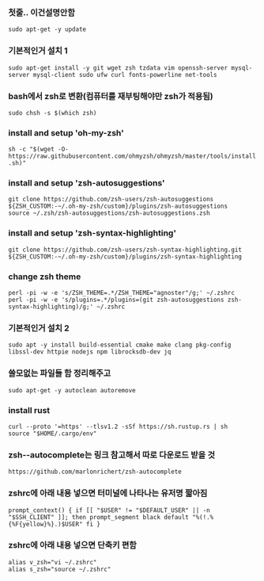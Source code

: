 ### 첫줄.. 이건설명안함
`sudo apt-get -y update`

### 기본적인거 설치 1
 `sudo apt-get install -y git wget zsh tzdata vim openssh-server mysql-server mysql-client sudo ufw curl fonts-powerline net-tools`

### bash에서 zsh로 변환(컴퓨터를 재부팅해야만 zsh가 적용됨)
 `sudo chsh -s $(which zsh)`

### install and setup 'oh-my-zsh'
 `sh -c "$(wget -O- https://raw.githubusercontent.com/ohmyzsh/ohmyzsh/master/tools/install.sh)"`

 ### install and setup 'zsh-autosuggestions'
 `git clone https://github.com/zsh-users/zsh-autosuggestions `<br>
 `${ZSH_CUSTOM:-~/.oh-my-zsh/custom}/plugins/zsh-autosuggestions`<br>
 `source ~/.zsh/zsh-autosuggestions/zsh-autosuggestions.zsh`

 ### install and setup 'zsh-syntax-highlighting'
 `git clone https://github.com/zsh-users/zsh-syntax-highlighting.git `<br>
 `${ZSH_CUSTOM:-~/.oh-my-zsh/custom}/plugins/zsh-syntax-highlighting`

 ### change zsh theme 
 `perl -pi -w -e 's/ZSH_THEME=.*/ZSH_THEME="agnoster"/g;' ~/.zshrc `<br>
 `perl -pi -w -e 's/plugins=.*/plugins=(git zsh-autosuggestions zsh-syntax-highlighting)/g;' ~/.zshrc`

### 기본적인거 설치 2
 `sudo apt -y install build-essential cmake make clang pkg-config libssl-dev httpie nodejs npm librocksdb-dev jq`

### 쓸모없는 파일들 함 정리해주고
 `sudo apt-get -y autoclean autoremove`



### install rust
`curl --proto '=https' --tlsv1.2 -sSf https://sh.rustup.rs | sh`<br>
 `source "$HOME/.cargo/env"`


### zsh--autocomplete는 링크 참고해서 따로 다운로드 받을 것
 `https://github.com/marlonrichert/zsh-autocomplete`


### zshrc에 아래 내용 넣으면 터미널에 나타나는 유저명 짧아짐
 `prompt_context() {
   if [[ "$USER" != "$DEFAULT_USER" || -n "$SSH_CLIENT" ]]; then
     prompt_segment black default "%(!.%{%F{yellow}%}.)$USER"
   fi
 }`


### zshrc에 아래 내용 넣으면 단축키 편함
 `alias v_zsh="vi ~/.zshrc"`<br>
 `alias s_zsh="source ~/.zshrc"`
 

